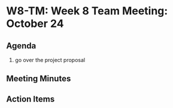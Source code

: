 # W8-TM: Week 8 Team Meeting: October 24

## Agenda

1. go over the project proposal

## Meeting Minutes


## Action Items
